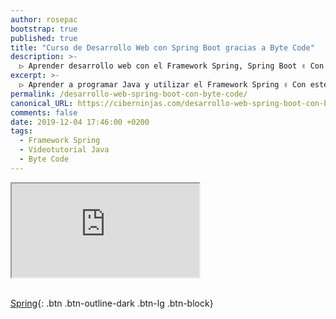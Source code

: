 ```yaml
---
author: rosepac
bootstrap: true
published: true
title: "Curso de Desarrollo Web con Spring Boot gracias a Byte Code"
description: >-
  ▷ Aprender desarrollo web con el Framework Spring, Spring Boot ✌️ Con este curso impartido por Byte Code ⭐️
excerpt: >-
  ▷ Aprender a programar Java y utilizar el Framework Spring ✌️ Con este curso impartido por Byte Code ⭐️
permalink: /desarrollo-web-spring-boot-con-byte-code/
canonical_URL: https://ciberninjas.com/desarrollo-web-spring-boot-con-byte-code/
comments: false
date: 2019-12-04 17:46:00 +0200
tags:
  - Framework Spring
  - Videotutorial Java
  - Byte Code
---
```


<div class="embed-responsive embed-responsive-16by9">
  <iframe class="embed-responsive-item" src="https://www.youtube-nocookie.com/embed/videoseries?list=PLcIHm18h1i4nD4H8tPeID8PNiKsm4VZm5" allowfullscreen></iframe>
</div><br/>

[Spring](/cursos-tecnologia/#spring){: .btn .btn-outline-dark .btn-lg .btn-block}
